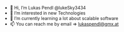- 👋 Hi, I’m Lukas Pendl @lukeSky3434 
- 👀 I’m interested in new Technologies
- 🌱 I’m currently learning a lot about scalable software
- 📫 You can reach me by email => lukaspendl@gmx.at

<!---
lukeSky3434/lukeSky3434 is a ✨ special ✨ repository because its `README.md` (this file) appears on your GitHub profile.
You can click the Preview link to take a look at your changes.
--->
